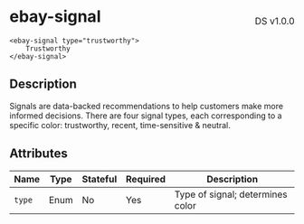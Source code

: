 <h1 style='display: flex; justify-content: space-between; align-items: center;'>
    <span>
        ebay-signal
    </span>
    <span style='font-weight: normal; font-size: medium; margin-bottom: -15px;'>
        DS v1.0.0
    </span>
</h1>

```marko
<ebay-signal type="trustworthy">
    Trustworthy
</ebay-signal>
```

## Description

Signals are data-backed recommendations to help customers make more informed decisions.
There are four signal types, each corresponding to a specific color: trustworthy, recent, time-sensitive & neutral.

## Attributes

| Name   | Type | Stateful | Required | Description                      |
| ------ | ---- | -------- | -------- | -------------------------------- |
| `type` | Enum | No       | Yes      | Type of signal; determines color |
